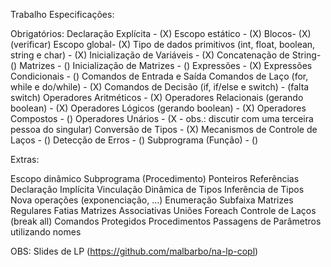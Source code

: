 Trabalho
Especificações:

Obrigatórios:
Declaração Explícita - (X)
Escopo estático - (X)
Blocos- (X) (verificar)
Escopo global- (X)
Tipo de dados primitivos (int, float, boolean, string e char) - (X)
Inicialização de Variáveis - (X)
Concatenação de String- ()
Matrizes - ()
Inicialização de Matrizes - ()
Expressões - (X)
Expressões Condicionais - ()
Comandos de Entrada e Saída
Comandos de Laço (for, while e do/while) - (X)
Comandos de Decisão (if, if/else e switch) - (falta switch)
Operadores Aritméticos - (X)
Operadores Relacionais (gerando boolean) - (X)
Operadores Lógicos (gerando boolean) - (X)
Operadores Compostos - ()
Operadores Unários - (X - obs.: discutir com uma terceira pessoa do singular)
Conversão de Tipos - (X)
Mecanismos de Controle de Laços - ()
Detecção de Erros - ()
Subprograma (Função) - ()

Extras:

Escopo dinâmico
Subprograma (Procedimento)
Ponteiros
Referências
Declaração Implícita
Vinculação Dinâmica de Tipos
Inferência de Tipos
Nova operações (exponenciação, ...)
Enumeração
Subfaixa
Matrizes Regulares
Fatias
Matrizes Associativas
Uniões
Foreach
Controle de Laços (break all)
Comandos Protegidos
Procedimentos
Passagens de Parâmetros utilizando nomes

OBS: Slides de LP (https://github.com/malbarbo/na-lp-copl)
